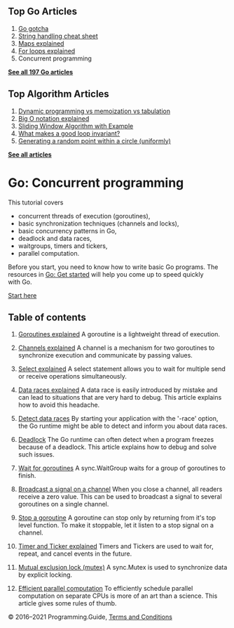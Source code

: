



## Top Go Articles

1.  [Go gotcha](go-gotcha.html)
2.  [String handling cheat sheet](string-functions-reference-cheat-sheet.html)
3.  [Maps explained](maps-explained.html)
4.  [For loops explained](for-loop.html)
5.  Concurrent programming

[**See all 197 Go articles**](index.html)



## Top Algorithm Articles

1.  [Dynamic programming vs memoization vs tabulation](../dynamic-programming-vs-memoization-vs-tabulation.html)
2.  [Big O notation explained](../big-o-notation-explained.html)
3.  [Sliding Window Algorithm with Example](../sliding-window-example.html)
4.  [What makes a good loop invariant?](../what-makes-a-good-loop-invariant.html)
5.  [Generating a random point within a circle (uniformly)](../random-point-within-circle.html)

[**See all articles**](../index.html)

# Go: Concurrent programming

This tutorial covers

- concurrent threads of execution (goroutines),
- basic synchronization techniques (channels and locks),
- basic concurrency patterns in Go,
- deadlock and data races,
- waitgroups, timers and tickers,
- parallel computation.

Before you start, you need to know how to write basic Go programs. The resources in [Go: Get started](getting-started-hello-world.html) will help you come up to speed quickly with Go.

<a href="goroutines-explained.html" class="button">Start here</a>

## Table of contents

1.  [Goroutines explained](goroutines-explained.html)
    A goroutine is a lightweight thread of execution.

2.  [Channels explained](channels-explained.html)
    A channel is a mechanism for two goroutines to synchronize execution and communicate by passing values.

3.  [Select explained](select-explained.html)
    A select statement allows you to wait for multiple send or receive operations simultaneously.

4.  [Data races explained](data-races-explained.html)
    A data race is easily introduced by mistake and can lead to situations that are very hard to debug. This article explains how to avoid this headache.

5.  [Detect data races](detect-data-races.html)
    By starting your application with the '-race' option, the Go runtime might be able to detect and inform you about data races.

6.  [Deadlock](detect-deadlock.html)
    The Go runtime can often detect when a program freezes because of a deadlock. This article explains how to debug and solve such issues.

7.  [Wait for goroutines](wait-for-goroutines-waitgroup.html)
    A sync.WaitGroup waits for a group of goroutines to finish.

8.  [Broadcast a signal on a channel](broadcast-channel.html)
    When you close a channel, all readers receive a zero value. This can be used to broadcast a signal to several goroutines on a single channel.

9.  [Stop a goroutine](stop-goroutine.html)
    A goroutine can stop only by returning from it's top level function. To make it stoppable, let it listen to a stop signal on a channel.

10. [Timer and Ticker explained](time-reset-wait-stop-timeout-cancel-interval.html)
    Timers and Tickers are used to wait for, repeat, and cancel events in the future.

11. [Mutual exclusion lock (mutex)](mutex-explained.html)
    A sync.Mutex is used to synchronize data by explicit locking.

12. [Efficient parallel computation](efficient-parallel-computation.html)
    To efficiently schedule parallel computation on separate CPUs is more of an art than a science. This article gives some rules of thumb.

© 2016–2021 Programming.Guide, [Terms and Conditions](../terms-and-conditions.html)
